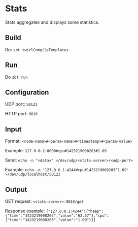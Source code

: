 # Stats

Stats aggregates and displays some statistics.

## Build

Do: `sbt twirlCompileTemplates`

## Run

Do `sbt run`

## Configuration

UDP port: `50123`

HTTP port: `9010`

## Input

Format: `<node-name>#<param-name>#<timestamp>#<param-value>`

Example: `127.0.0.1:8080#cpu#1423219008203#1.09`

Send: `echo -n "<data>" >/dev/udp/<stats-server>/<udp-port>`

Example: `echo -n "127.0.0.1:4244#cpu#1423219008203^1.09" >/dev/udp/localhost/50123`

## Output

GET request: `<stats-server>:9010/get`

Response example: `{"127.0.0.1:4244":{"heap":{"time":"1423219008203","value":"62.57"},"cpu":{"time":"1423219008203","value":"1.09"}}}`
